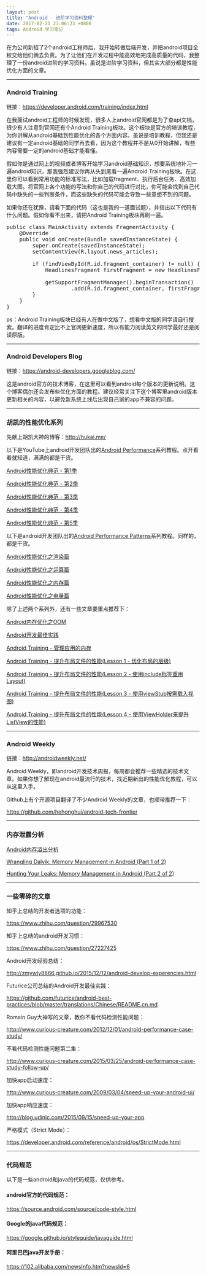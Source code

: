 ```yaml
---
layout: post
title: "Android - 进阶学习资料整理"
date: 2017-02-21 23:06:23 +0800
tags: Android 学习笔记
---
```


在为公司新招了2个android工程师后，我开始转做后端开发，并把android项目全权交给他们俩去负责。为了让他们在开发过程中能高效地完成高质量的代码，我整理了一份android进阶的学习资料。虽说是进阶学习资料，但其实大部分都是性能优化方面的文章。

----------------------

### Android Training
链接：<https://developer.android.com/training/index.html>

在我面试android工程师的时候发现，很多人上android官网都是为了查api文档，很少有人注意到官网还有个Android Training板块。这个板块是官方的培训教程，为你讲解从android基础到性能优化的各个方面内容。虽说是培训教程，但我还是建议有一定android基础的同学再去看，因为这个教程并不是从0开始讲解，有些内容需要一定的android基础才能看懂。

假如你是通过网上的视频或者博客开始学习android基础知识，想要系统地补习一遍android知识，那我强烈建议你再从头到尾看一遍Android Training板块。在这里你可以看到常用功能的标准写法，比如加载fragment、执行后台任务、高效加载大图。将官网上各个功能的写法和你自己的代码进行对比，你可能会找到自己代码中缺失的一些判断条件，而这些缺失的代码可能会导致一些意想不到的问题。

如果你还在犹豫，请看下面的代码（这也是我的一道面试题），并指出以下代码有什么问题。假如你看不出来，请把Android Training板块再刷一遍。

<pre class='mcode'>
public class MainActivity extends FragmentActivity {
    @Override
    public void onCreate(Bundle savedInstanceState) {
        super.onCreate(savedInstanceState);
        setContentView(R.layout.news_articles);

        if (findViewById(R.id.fragment_container) != null) {
            HeadlinesFragment firstFragment = new HeadlinesFragment();

            getSupportFragmentManager().beginTransaction()
                    .add(R.id.fragment_container, firstFragment).commit();
        }
    }
}
</pre>

ps：Android Training板块已经有人在做中文版了，想看中文版的同学请自行搜索。翻译的进度肯定比不上官网更新速度，所以有能力阅读英文的同学最好还是阅读原版。

----------------------------

### Android Developers Blog
链接：<https://android-developers.googleblog.com/>

这是android官方的技术博客，在这里可以看到android每个版本的更新说明。这个博客偶尔还会发布些优化方面的教程。建议经常关注下这个博客里android版本更新相关的内容，以避免新系统上线后出现自己家的app不兼容的问题。

----------------------------

### 胡凯的性能优化系列
先献上胡凯大神的博客：<http://hukai.me/>

以下是YouTube上android开发团队出的[Android Performance](https://www.youtube.com/playlist?list=PLWz5rJ2EKKc9CBxr3BVjPTPoDPLdPIFCE)系列教程。点开看看就知道，满满的都是干货。

[Android性能优化典范 - 第1季](http://hukai.me/android-performance-patterns/)

[Android性能优化典范 - 第2季](http://hukai.me/android-performance-patterns-season-2/)

[Android性能优化典范 - 第3季](http://hukai.me/android-performance-patterns-season-3/)

[Android性能优化典范 - 第4季](http://hukai.me/android-performance-patterns-season-4/)

[Android性能优化典范 - 第5季](http://hukai.me/android-performance-patterns-season-5/)

以下是android开发团队出的[Android Performance Patterns](https://www.udacity.com/course/ud825)系列教程。同样的，都是干货。

[Android性能优化之渲染篇](http://hukai.me/android-performance-render/)

[Android性能优化之运算篇](http://hukai.me/android-performance-compute/)

[Android性能优化之内存篇](http://hukai.me/android-performance-memory/)

[Android性能优化之电量篇](http://hukai.me/android-performance-battery/)

除了上述两个系列外，还有一些文章要重点推荐下：

[Android内存优化之OOM](http://hukai.me/android-performance-oom/)

[Android开发最佳实践](http://hukai.me/android-dev-patterns/)

[Android Training - 管理应用的内存](http://hukai.me/android-training-managing_your_app_memory/)

[Android Training - 提升布局文件的性能(Lesson 1 - 优化布局的层级)](http://hukai.me/android-training-improve-layouts-lesson-1/)

[Android Training - 提升布局文件的性能(Lesson 2 - 使用include标签重用Layout)](http://hukai.me/android-training-improve-layouts-lesson-2/)

[Android Training - 提升布局文件的性能(Lesson 3 - 使用viewStub按需载入视图)](http://hukai.me/android-training-improve-layouts-lesson-3/)

[Android Training - 提升布局文件的性能(Lesson 4 - 使用ViewHolder来提升ListView的性能)](http://hukai.me/android-training-improve-layouts-lesson-4/)

----------------------------

### Android Weekly
链接：<http://androidweekly.net/>

Android Weekly，即android开发技术周报，每周都会推荐一些精选的技术文章。如果你想了解现在android最流行的技术，找近期新出的性能优化教程，可以从这里入手。

Github上有个开源项目翻译了不少Android Weekly的文章，也顺带推荐一下：

<https://github.com/hehonghui/android-tech-frontier>

----------------------------

### 内存泄露分析
[Android内存溢出分析](http://blog.tisa007.com/tech/android_memory_management_and_solve_oom_problem.html)

[Wrangling Dalvik: Memory Management in Android (Part 1 of 2)](https://www.raizlabs.com/dev/2014/03/wrangling-dalvik-memory-management-in-android-part-1-of-2/)

[Hunting Your Leaks: Memory Management in Android (Part 2 of 2)](https://www.raizlabs.com/dev/2014/04/hunting-your-leaks-memory-management-in-android-part-2-of-2/)

----------------------------

### 一些零碎的文章
知乎上总结的开发者选项的功能：

<https://www.zhihu.com/question/29967530>

知乎上总结的android开发习惯：

<https://www.zhihu.com/question/27227425>


Android开发经验总结：

<http://zmywly8866.github.io/2015/12/12/android-develop-experencies.html>

Futurice公司总结的Android开发最佳实践：

<https://github.com/futurice/android-best-practices/blob/master/translations/Chinese/README.cn.md>

Romain Guy大神写的文章，教你不看代码检测性能问题：

<http://www.curious-creature.com/2012/12/01/android-performance-case-study/>

不看代码检测性能问题第二集：

<http://www.curious-creature.com/2015/03/25/android-performance-case-study-follow-up/>

加快app启动速度：

<http://www.curious-creature.com/2009/03/04/speed-up-your-android-ui/>

加快app响应速度：

<http://blog.udinic.com/2015/09/15/speed-up-your-app>

严格模式（Strict Mode）：

<https://developer.android.com/reference/android/os/StrictMode.html>

----------------------------

### 代码规范
以下是一些android和java的代码规范，仅供参考。

#### android官方的代码规范：
<https://source.android.com/source/code-style.html>

#### Google的java代码规范：
<https://google.github.io/styleguide/javaguide.html>

#### 阿里巴巴java开发手册：
<https://102.alibaba.com/newsInfo.htm?newsId=6>
